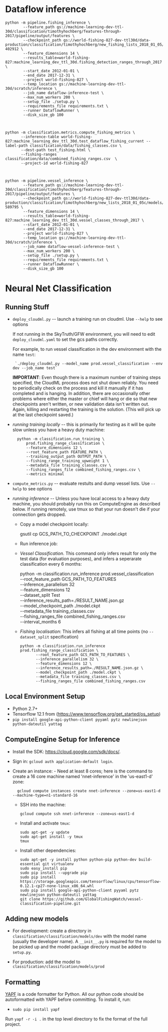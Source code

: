 
# Dataflow inference

    python -m pipeline.fishing_inference \
            --feature_path gs://machine-learning-dev-ttl-30d/classification/timothyhochberg/features-through-2017/pipeline/output/features \
            --checkpoint_path gs://world-fishing-827-dev-ttl30d/data-production/classification/timothyhochberg/new_fishing_lists_2018_01_05/models/prod.fishing_detection/train/model.ckpt-402912 \
            --feature_dimensions 14 \
            --results_table=world-fishing-827:machine_learning_dev_ttl_30d.fishing_detection_ranges_through_2017 \
            --start_date 2012-01-01 \
            --end_date 2017-12-31 \
            --project world-fishing-827 \
            --temp_location gs://machine-learning-dev-ttl-30d/scratch/inference \
            --job_name dataflow-inference-test \
            --max_num_workers 200 \
            --setup_file ./setup.py \
            --requirements_file requirements.txt \
            --runner DataflowRunner \
            --disk_size_gb 100



    python -m classification.metrics.compute_fishing_metrics \
           --inference-table world-fishing-827:machine_learning_dev_ttl_30d.test_dataflow_fishing_current --label-path classification/data/fishing_classes.csv \
           --dest-path test_fishing.html \
           --fishing-ranges classification/data/combined_fishing_ranges.csv  \
           --project-id world-fishing-827



    python -m pipeline.vessel_inference \
            --feature_path gs://machine-learning-dev-ttl-30d/classification/timothyhochberg/features-through-2017/pipeline/output/features \
            --checkpoint_path gs://world-fishing-827-dev-ttl30d/data-production/classification/timothyhochberg/new_lists_2018_01_05c/models/prod.vessel_characterization/train/model.ckpt-589795 \
            --feature_dimensions 14 \
            --results_table=world-fishing-827:machine_learning_dev_ttl_30d.vessel_classes_through_2017 \
            --start_date 2012-01-01 \
            --end_date 2017-12-31 \
            --project world-fishing-827 \
            --temp_location gs://machine-learning-dev-ttl-30d/scratch/inference \
            --job_name dataflow-vessel-inference-test \
            --max_num_workers 200 \
            --setup_file ./setup.py \
            --requirements_file requirements.txt \
            --runner DataflowRunner \
            --disk_size_gb 100 




# Neural Net Classification

## Running Stuff

-  `deploy_cloudml.py` -- launch a training run on cloudml. Use `--help` to see options

   If not running in the SkyTruth/GFW environment, you will need to edit `deploy_cloudml.yaml`
   to set the gcs paths correctly.

   For example, to run vessel classification in the dev environment with the name `test`:

        `./deploy_cloudml.py --model_name prod.vessel_classification --env dev --job_name test`

   **IMPORTANT**: Even though there is a maximum number of training steps specified, the CloudML
   process does not shut down reliably.  You need to periodically check on the process and kill it
   manually if it has completed and is hanging. In addition, there are occasionally other problems
   where either the master or chief will hang or die so that new checkpoints aren't written, or
   new validation data isn't written out. Again, killing and restarting the training is the solution.
   (This will pick up at the last checkpoint saved.)

- *running training locally* -- this is primarily for testing as it will be quite slow unless you
  have a heavy duty machine:

        python -m classification.run_training \
            prod.fishing_range_classification \
            --feature_dimensions 12 \
            --root_feature_path FEATURE_PATH \
            --training_output_path OUTPUT_PATH \
            --fishing_range_training_upweight 1 \
            --metadata_file training_classes.csv \
            --fishing_ranges_file combined_fishing_ranges.csv \
            --metrics minimal


- `compute_metrics.py` -- evaluate restults and dump vessel lists. Use `--help` to see options


- *running inference* -- Unless you have local access to a heavy duty machine, you should
  probably run this on ComputeEngine as described below. If running remotely, use tmux so 
  that your run doesn't die if your connection gets dropped.

   - Copy a model checkpoint locally:

      gsutil cp GCS_PATH_TO_CHECKPOINT  ./model.ckpt

   - Run inference job:

    * *Vessel Classification*. This command only infers result for only the test data 
      (for evaluation purposes), and infers a seperarate classification every 6 months:

       python -m classification.run_inference prod.vessel_classification \
              --root_feature_path GCS_PATH_TO_FEATURES \
              --inference_parallelism 32 \
              --feature_dimensions 12 \
              --dataset_split Test \
              --inference_results_path=./RESULT_NAME.json.gz \
              --model_checkpoint_path ./model.ckpt \
              --metadata_file training_classes.csv \
              --fishing_ranges_file combined_fishing_ranges.csv \
              --interval_months 6

   - *Fishing localisation*: This infers all fishing at all time points (no `--dataset_split` specification)

         python -m classification.run_inference prod.fishing_range_classification \
                --root_feature_path GCS_PATH_TO_FEATURES \
                --inference_parallelism 32 \
                --feature_dimensions 12 \
                --inference_results_path=./RESULT_NAME.json.gz \
                --model_checkpoint_path ./model.ckpt \
                --metadata_file training_classes.csv \
                --fishing_ranges_file combined_fishing_ranges.csv



## Local Environment Setup

* Python 2.7+
* Tensorflow 12.1 from (https://www.tensorflow.org/get_started/os_setup)
* `pip install google-api-python-client pyyaml pytz newlinejson python-dateutil yattag`

## ComputeEngine Setup for Inference 

* Install the SDK: https://cloud.google.com/sdk/docs/.
* Sign in: `gcloud auth application-default login`.
* Create an instance:
      - Need at least 8 cores; here is the command to create a 16 core machine named 'nnet-inference'
        in the 'us-east1-d' zone:

        gcloud compute instances create nnet-inference --zone=us-east1-d --machine-type=n1-standard-16

  - SSH into the machine:

        gcloud compute ssh nnet-inference --zone=us-east1-d

  - Install and activate `tmux`:

        sudo apt-get -y update
        sudo apt-get install -y tmux
        tmux

  - Install other dependencies:

        sudo apt-get -y install python python-pip python-dev build-essential git virtualenv
        sudo easy_install pip
        sudo pip install --upgrade pip
        sudo pip install https://storage.googleapis.com/tensorflow/linux/cpu/tensorflow-0.12.1-cp27-none-linux_x86_64.whl
        sudo pip install google-api-python-client pyyaml pytz newlinejson python-dateutil yattag
        git clone https://github.com/GlobalFishingWatch/vessel-classification-pipeline.git

## Adding new models

* For development: create a directory in `classification/classification/models/dev` with the model name 
  (usually the developer name).  A `__init__.py` is required for the model to be picked up and the model
  package directory must be added to `setup.py`.

* For production: add the model to `classification/classification/models/prod`


## Formatting

[YAPF](https://github.com/google/yapf) is a code formatter for Python. All our python code should
be autoformatted with YAPF before committing. To install it, run:

* `sudo pip install yapf`

Run `yapf -r -i .` in the top level directory to fix the format of the full project.






